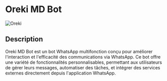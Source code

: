 # Oreki MD Bot

![Oreki]([![OREKI-2-0.png](https://i.postimg.cc/VkW522Rt/OREKI-2-0.png)](https://postimg.cc/yDWVZQ26))

## Description

Oreki MD Bot est un bot WhatsApp multifonction conçu pour améliorer l'interaction et l'efficacité des communications via WhatsApp. Ce bot offre une variété de fonctionnalités personnalisables, permettant aux utilisateurs de gérer leurs messages, automatiser des tâches, et intégrer des services externes directement depuis l'application WhatsApp.

